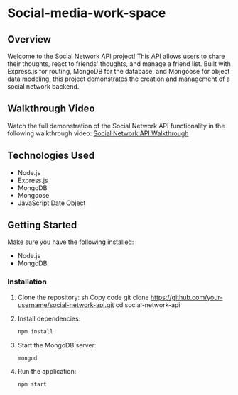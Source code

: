 # Social-media-work-space

## Overview

Welcome to the Social Network API project! This API allows users to share their thoughts, react to friends' thoughts, and manage a friend list. Built with Express.js for routing, MongoDB for the database, and Mongoose for object data modeling, this project demonstrates the creation and management of a social network backend.

## Walkthrough Video

Watch the full demonstration of the Social Network API functionality in the following walkthrough video: [Social Network API Walkthrough](https://youtu.be/YdXVDt28YOU?si=oDU0LEqvBSaDUp6V)

## Technologies Used

- Node.js
- Express.js
- MongoDB
- Mongoose
- JavaScript Date Object

## Getting Started

Make sure you have the following installed:

- Node.js
- MongoDB

### Installation

1. Clone the repository:
sh
Copy code
git clone https://github.com/your-username/social-network-api.git
cd social-network-api

2. Install dependencies:
    ```sh
    npm install
    ```
3. Start the MongoDB server:
    ```sh
    mongod
    ```
4. Run the application:
    ```sh
    npm start
    ```

